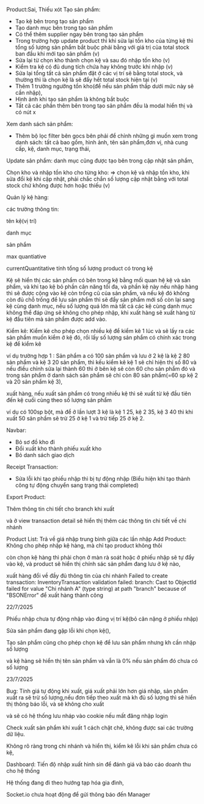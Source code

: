 Product:Sai, Thiếu xót
Tạo sản phẩm:

- Tạo kệ bên trong tạo sản phẩm
- Tạo danh mục bên trong tạo sản phẩm
- Có thể thêm supplier ngay bên trong tạo sản phẩm
- Trong trường hợp update product thì khi sửa lại tồn kho của từng kệ thì tổng số lượng sản phẩm bắt buộc phải bằng với giá trị của total stock ban đầu khi mới tạo sản phẩm (v)
- Sửa lại từ chọn kho thành chọn kệ và sau đó nhập tồn kho (v)
- Kiểm tra kệ có đủ dung tích chứa hay không trước khi nhập (v)
- Sửa lại tổng tất cả sản phẩm đặt ở các vị trí sẽ bằng total stock, và thường thì là chọn kệ là sẽ đẩy hết total stock hiện tại (v)
- Thêm 1 trường ngưỡng tồn kho(để nếu sản phẩm thấp dưới mức này sẽ cần nhập),
- Hình ảnh khi tạo sản phẩm là không bắt buộc
- Tất cả các phần thêm bên trong tạo sản phẩm đều là modal hiển thị và có nút x

Xem danh sách sản phẩm:

- Thêm bộ lọc filter bên gocs bên phải để chỉnh những gì muốn xem trong danh sách: tất cả bao gồm, hình ảnh, tên sản phẩm,đơn vị, nhà cung cấp, kệ, danh mục, trạng thái,

Update sản phẩm: danh mục cũng được tạo bên trong cập nhật sản phẩm,

Chọn kho và nhập tồn kho cho từng kho: => chọn kệ và nhập tồn kho, khi sửa đổi kệ khi cập nhật, phải chắc chắn số lượng cập nhật bằng với total stock chứ không được hơn hoặc thiếu (v)

Quản lý kệ hàng:

các trường thông tin:

tên kệ(vị trí)

danh mục

sản phẩm

max quantiative

currentQuantitative tính tổng số lượng product có trong kệ

Kệ sẽ hiển thị các sản phẩm có bên trong kệ bằng mối quan hệ kệ và sản phẩm, và khi tạo kệ bỏ phần cân năng tối đa, và phần kệ này nếu nhập hàng thì sẽ được cộng vào kệ còn trống cũ của sản phẩm, và nếu kệ đó không còn đủ chỗ trống để lưu sản phẩm thì sẽ đẩy sản phẩm mới số còn lại sang kệ cùng danh mục, nếu số lượng quá lớn mà tất cả các kệ cùng danh mục không thể đáp ứng sẽ không cho phép nhập, khi xuất hàng sẽ xuất hàng từ kệ đầu tiên mà sản phẩm được add vào.

Kiểm kê: Kiểm kê cho phép chọn nhiều kệ để kiểm kê 1 lúc và sẽ lấy ra các sản phẩm muốn kiểm ở kệ đó, rồi lấy số lượng sản phẩm có chính xác trong kệ để kiểm kê

ví dụ trường hợp 1 : Sản phẩm a có 100 sản phẩm và lưu ở 2 kệ là kệ 2 80 sản phẩm và kệ 3 20 sản phẩm, thì kếu kiểm kê kệ 1 sẽ chỉ hiện thị số 80 và nếu điều chỉnh sửa lại thành 60 thì ở bên kệ sẽ còn 60 cho sản phẩm đó và trong sản phẩm ở danh sách sản phẩm sẽ chỉ còn 80 sản phẩm(=60 sp kệ 2 và 20 sản phẩm kệ 3),

xuất hàng, nếu xuất sản phẩm có trong nhiều kệ thì sẽ xuất từ kệ đầu tiên đến kệ cuối cùng theo số lượng sản phẩm

ví dụ có 100sp bột, mà để ở lần lượt 3 kệ là kệ 1 25, kệ 2 35, kệ 3 40 thì khi xuất 50 sản phẩm sẽ trừ 25 ở kệ 1 và trừ tiếp 25 ở kệ 2.

Navbar:

- Bỏ sơ đồ kho đi
- Đổi xuất kho thành phiếu xuất kho
- Bỏ danh sách giao dịch

Receipt Transaction:

- Sửa lỗi khi tạo phiếu nhập thì bị tự động nhập (Biểu hiện khi tạo thành công tự động chuyển sang trạng thái completed)

Export Product:

Thêm thông tin chi tiết cho branch khi xuất

và ở view transaction detail sẽ hiển thị thêm các thông tin chi tiết về chi nhánh

Product List: Trả về giá nhập trung bình giữa các lần nhập
Add Product: Không cho phép nhập kệ hàng, mà chỉ tạo product không thôi

còn chọn kệ hàng thì phải chọn ở màn rà soát hoặc ở phiếu nhập sẽ tự đẩy vào kệ, và product sẽ hiển thị chính sác sản phẩm đang lưu ở kệ nào,

xuất hàng đổi về đầy đủ thông tin của chi nhánh Failed to create transaction: InventoryTransaction validation failed: branch: Cast to ObjectId failed for value "Chi nhánh A" (type string) at path "branch" because of "BSONError" để xuất hàng thành công

22/7/2025

Phiếu nhập chưa tự động nhập vào đúng vị trí kệ(bỏ cân nặng ở phiếu nhập)

Sửa sản phẩm đang gặp lỗi khi chọn kệ(),

Tạo sản phẩm cũng cho phép chọn kệ để lưu sản phẩm nhưng kh cần nhập số lượng

và kệ hàng sẽ hiển thị tên sản phẩm và vẫn là 0% nếu sản phẩm đó chưa có số lượng

23/7/2025

Bug: Tính giá tự động khi xuất, giá xuất phải lớn hơn giá nhập, sản phẩm xuất ra sẽ trừ số lượng,nếu đơn tiếp theo xuất mà kh đủ số lượng thì sẽ hiển thị thông báo lỗi, và sẽ không cho xuất

và sẽ có hệ thống lưu nháp vào cookie nếu mất đăng nhập login

Check xuất sản phẩm khi xuất 1 cách chặt chẽ, không được sai các trường dữ liệu.

Không rõ ràng trong chi nhánh và hiển thị, kiểm kê lỗi khi sản phẩm chưa có kệ,

Dashboard: Tiến độ nhập xuất hình sin để đánh giá và báo cáo doanh thu cho hệ thống

Hệ thống đang đi theo hướng tạp hóa gia đình,

Socket.io chưa hoạt động để gửi thông báo đến Manager
